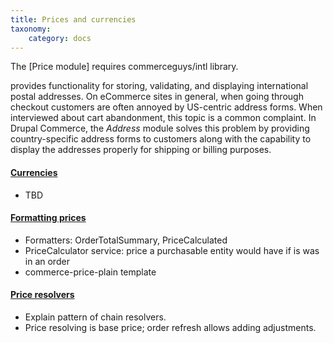 ```yaml
---
title: Prices and currencies
taxonomy:
    category: docs
---
```


The [Price module] requires commerceguys/intl library.

provides functionality for storing, validating, and displaying international postal addresses. On eCommerce sites in general, when going through checkout customers are often annoyed by US-centric address forms. When interviewed about cart abandonment, this topic is a common complaint. In Drupal Commerce, the *Address* module solves this problem by providing country-specific address forms to customers along with the capability to display the addresses properly for shipping or billing purposes.

#### [Currencies](03.currencies)
- TBD

#### [Formatting prices](04.formatting-prices)
- Formatters: OrderTotalSummary, PriceCalculated
- PriceCalculator service: price a purchasable entity would have if is was in an order
- commerce-price-plain template

#### [Price resolvers](05.chain-price-resolvers)
- Explain pattern of chain resolvers.
- Price resolving is base price; order refresh allows adding adjustments.
